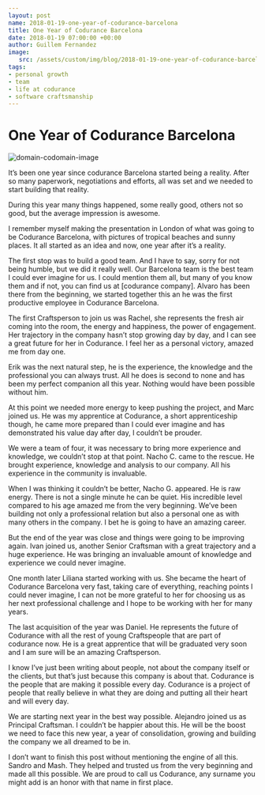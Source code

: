 ```yaml
---
layout: post
name: 2018-01-19-one-year-of-codurance-barcelona
title: One Year of Codurance Barcelona
date: 2018-01-19 07:00:00 +00:00
author: Guillem Fernandez
image:
   src: /assets/custom/img/blog/2018-01-19-one-year-of-codurance-barcelona/codurance-barcelona-team-sq.jpg
tags:
- personal growth
- team
- life at codurance
- software craftsmanship
---
```


# One Year of Codurance Barcelona
<img src="{{ site.baseurl }}/assets/custom/img/blog/2018-01-19-one-year-of-codurance-barcelona/codurance-barcelona-team.jpg" alt="domain-codomain-image" style="margin: 0 auto;" />

It’s been one year since codurance Barcelona started being a reality. After so many paperwork, negotiations and efforts, all was set and we needed to start building that reality.

During this year many things happened, some really good, others not so good, but the average impression is awesome.

I remember myself making the presentation in London of what was going to be Codurance Barcelona, with pictures of tropical beaches and sunny places. It all started as an idea and now, one year after it’s a reality.

The first stop was to build a good team. And I have to say, sorry for not being humble, but we did it really well. Our Barcelona team is the best team I could ever imagine for us. I could mention them all, but many of you know them and if not, you can find us at [codurance company]. Alvaro has been there from the beginning, we started together this an he was the first productive employee in Codurance Barcelona. 

The first Craftsperson to join us was Rachel, she represents the fresh air coming into the room, the energy and happiness, the power of engagement. Her trajectory in the company hasn’t stop growing day by day, and I can see a great future for her in Codurance. I feel her as a personal victory, amazed me from day one.

Erik was the next natural step, he is the experience, the knowledge and the professional you can always trust. All he does is second to none and has been my perfect companion all this year. Nothing would have been possible without him.

At this point we needed more energy to keep pushing the project, and Marc joined us. He was my apprentice at Codurance, a short apprenticeship though, he came more prepared than I could ever imagine and has demonstrated his value day after day, I couldn’t be prouder.

We were a team of four, it was necessary to bring more experience and knowledge, we couldn’t stop at that point. Nacho C. came to the rescue. He brought experience, knowledge and analysis to our company. All his experience in the community is invaluable.

When I was thinking it couldn’t be better, Nacho G. appeared. He is raw energy. There is not a single minute he can be quiet. His incredible level compared to his age amazed me from the very beginning. We’ve been building not only a professional relation but also a personal one as with many others in the company. I bet he is going to have an amazing career.

But the end of the year was close and things were going to be improving again. Ivan joined us, another Senior Craftsman with a great trajectory and a huge experience. He was bringing an invaluable amount of knowledge and experience we could never imagine.

One month later Liliana started working with us. She became the heart of Codurance Barcelona very fast, taking care of everything, reaching points I could never imagine, I can not be more grateful to her for choosing us as her next professional challenge and I hope to be working with her for many years.

The last acquisition of the year was Daniel. He represents the future of Codurance with all the rest of young Craftspeople that are part of codurance now. He is a great apprentice that will be graduated very soon and I am sure will be an amazing Craftsperson.

I know I’ve just been writing about people, not about the company itself or the clients, but that’s just because this company is about that. Codurance is the people that are making it possible every day. Codurance is a project of people that really believe in what they are doing and putting all their heart and will every day.

We are starting next year in the best way possible. Alejandro joined us as Principal Craftsman. I couldn’t be happier about this. He will be the boost we need to face this new year, a year of consolidation, growing and building the company we all dreamed to be in.

I don’t want to finish this post without mentioning the engine of all this. Sandro and Mash. They helped and trusted us from the very beginning and made all this possible. We are proud to call us Codurance, any surname you might add is an honor with that name in first place.
